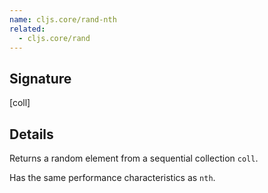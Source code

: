 ```yaml
---
name: cljs.core/rand-nth
related:
  - cljs.core/rand
---
```


## Signature
[coll]


## Details

Returns a random element from a sequential collection `coll`.

Has the same performance characteristics as `nth`.
